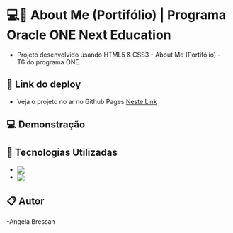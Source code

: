 # 💻🚀 About Me (Portifólio) | Programa Oracle ONE Next Education


- Projeto desenvolvido usando HTML5 & CSS3 - About Me (Portifólio) - T6 do programa ONE.


 ## 🔗 Link do deploy
- Veja o projeto no ar no Github Pages [Neste Link](https://angelabressan.github.io/About-Me/)



 ## 💻 Demonstração


    

 ## 🚀 Tecnologias Utilizadas

- <img align="center" src="https://img.shields.io/badge/HTML5-E34F26?style=for-the-badge&logo=html5&logoColor=white">
- <img align="center" src="https://img.shields.io/badge/CSS3-1572B6?style=for-the-badge&logo=css3&logoColor=white">



 ## 📋 Autor
-Angela Bressan
